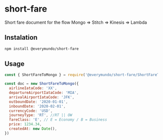 # short-fare
Short fare document for the flow Mongo => Stitch => Kinesis => Lambda

## Instalation
```sh
npm install @everymundo/short-fare
```

## Usage
```js
const { ShortFareToMongo } = require('@everymundo/short-fare/ShortFareToMongo.class')

const doc = new ShortFareToMongo({
  airlineIataCode: 'XX',
  departureAirportIataCode: 'MIA',
  arrivalAirportIataCode: 'JFK',
  outboundDate: '2020-01-01',
  inboundDate: '2020-02-01',
  currencyCode: 'USD',
  journeyType: 'RT', //RT || OW
  fareClass: 'E', // E = Economy / B = Business
  price: 1234.34,
  createdAt: new Date(),
})
```
